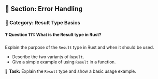 ## 📘 Section: Error Handling  
### 🔹 Category: Result Type Basics  
#### ❓ Question 111: What is the Result type in Rust?

Explain the purpose of the `Result` type in Rust and when it should be used.

- Describe the two variants of `Result`.
- Give a simple example of using `Result` in a function.

🔧 **Task:** Explain the `Result` type and show a basic usage example.
